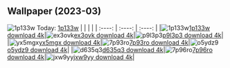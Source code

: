 ## Wallpaper (2023-03)
![1p133w](https://w.wallhaven.cc/full/1p/wallhaven-1p133w.png) Today: [1p133w](https://th.wallhaven.cc/small/1p/1p133w.jpg)
|      |      |      |
| :----: | :----: | :----: |
|![1p133w](https://th.wallhaven.cc/small/1p/1p133w.jpg)[1p133w download 4k](https://wallhaven.cc/w/1p133w)|![ex3ovk](https://th.wallhaven.cc/small/ex/ex3ovk.jpg)[ex3ovk download 4k](https://wallhaven.cc/w/ex3ovk)|![p9l3p3](https://th.wallhaven.cc/small/p9/p9l3p3.jpg)[p9l3p3 download 4k](https://wallhaven.cc/w/p9l3p3)|
|![yx5mgx](https://th.wallhaven.cc/small/yx/yx5mgx.jpg)[yx5mgx download 4k](https://wallhaven.cc/w/yx5mgx)|![7p93ro](https://th.wallhaven.cc/small/7p/7p93ro.jpg)[7p93ro download 4k](https://wallhaven.cc/w/7p93ro)|![o5ydz9](https://th.wallhaven.cc/small/o5/o5ydz9.jpg)[o5ydz9 download 4k](https://wallhaven.cc/w/o5ydz9)|
|![d635q3](https://th.wallhaven.cc/small/d6/d635q3.jpg)[d635q3 download 4k](https://wallhaven.cc/w/d635q3)|![7p96ro](https://th.wallhaven.cc/small/7p/7p96ro.jpg)[7p96ro download 4k](https://wallhaven.cc/w/7p96ro)|![jxw9yy](https://th.wallhaven.cc/small/jx/jxw9yy.jpg)[jxw9yy download 4k](https://wallhaven.cc/w/jxw9yy)|

